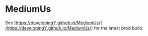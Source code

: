 # MediumUs

See [https://developingY.github.io/MediumUs/](https://developingY.github.io/MediumUs/) for the latest prod build.
